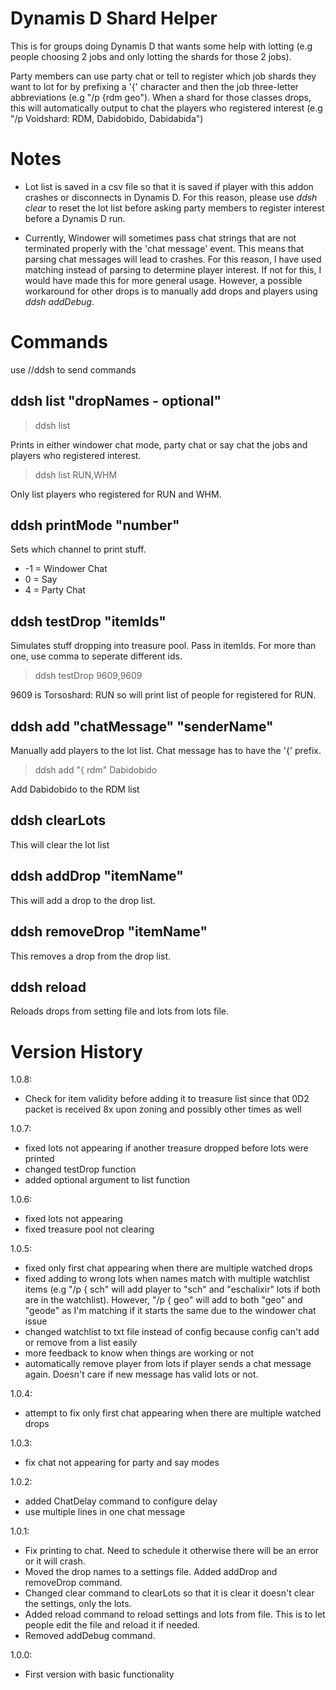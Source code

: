 # Dynamis D Shard Helper

This is for groups doing Dynamis D that wants some help with lotting (e.g people choosing 2 jobs and only lotting the shards for those 2 jobs).

Party members can use party chat or tell to register which job shards they want to lot for by prefixing a '{' character and then the job three-letter abbreviations (e.g "/p {rdm geo"). When a shard for those classes drops, this will automatically output to chat the players who registered interest (e.g "/p Voidshard: RDM, Dabidobido, Dabidabida")

# Notes

- Lot list is saved in a csv file so that it is saved if player with this addon crashes or disconnects in Dynamis D. For this reason, please use *ddsh clear* to reset the lot list before asking party members to register interest before a Dynamis D run.

- Currently, Windower will sometimes pass chat strings that are not terminated properly with the 'chat message' event. This means that parsing chat messages will lead to crashes. For this reason, I have used matching instead of parsing to determine player interest. If not for this, I would have made this for more general usage. However, a possible workaround for other drops is to manually add drops and players using *ddsh addDebug*.

# Commands

use //ddsh to send commands

## ddsh list "dropNames - optional"

> ddsh list

Prints in either windower chat mode, party chat or say chat the jobs and players who registered interest. 

> ddsh list RUN,WHM

Only list players who registered for RUN and WHM.

## ddsh printMode "number"

Sets which channel to print stuff.
 
- -1 = Windower Chat
- 0 = Say
- 4 = Party Chat
	
## ddsh testDrop "itemIds"

Simulates stuff dropping into treasure pool. Pass in itemIds. For more than one, use comma to seperate different ids.

>ddsh testDrop 9609,9609

9609 is Torsoshard: RUN so will print list of people for registered for RUN.

## ddsh add "chatMessage" "senderName"

Manually add players to the lot list. Chat message has to have the '{' prefix.

> ddsh add "{ rdm" Dabidobido

Add Dabidobido to the RDM list

## ddsh clearLots

This will clear the lot list

## ddsh addDrop "itemName"

This will add a drop to the drop list.

## ddsh removeDrop "itemName"

This removes a drop from the drop list.

## ddsh reload

Reloads drops from setting file and lots from lots file.

# Version History
1.0.8:
- Check for item validity before adding it to treasure list since that 0D2 packet is received 8x upon zoning and possibly other times as well

1.0.7:
- fixed lots not appearing if another treasure dropped before lots were printed
- changed testDrop function
- added optional argument to list function

1.0.6:
- fixed lots not appearing
- fixed treasure pool not clearing

1.0.5:
- fixed only first chat appearing when there are multiple watched drops
- fixed adding to wrong lots when names match with multiple watchlist items (e.g "/p { sch" will add player to "sch" and "eschalixir" lots if both are in the watchlist). However, "/p { geo" will add to both "geo" and "geode" as I'm matching if it starts the same due to the windower chat issue
- changed watchlist to txt file instead of config because config can't add or remove from a list easily
- more feedback to know when things are working or not
- automatically remove player from lots if player sends a chat message again. Doesn't care if new message has valid lots or not.

1.0.4:
- attempt to fix only first chat appearing when there are multiple watched drops

1.0.3:
- fix chat not appearing for party and say modes

1.0.2:
- added ChatDelay command to configure delay
- use multiple lines in one chat message

1.0.1:
- Fix printing to chat. Need to schedule it otherwise there will be an error or it will crash.
- Moved the drop names to a settings file. Added addDrop and removeDrop command.
- Changed clear command to clearLots so that it is clear it doesn't clear the settings, only the lots.
- Added reload command to reload settings and lots from file. This is to let people edit the file and reload it if needed.
- Removed addDebug command.

1.0.0: 
- First version with basic functionality

